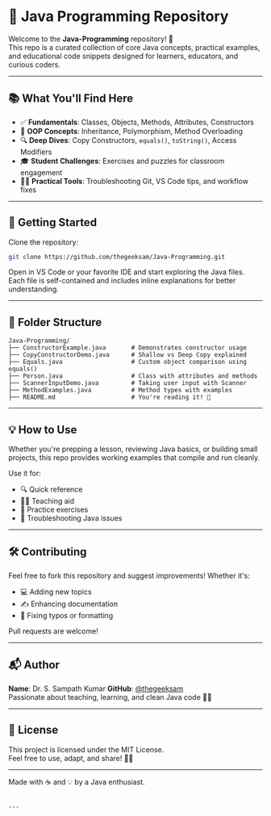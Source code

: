 
# 🧠 Java Programming Repository

Welcome to the **Java-Programming** repository! 🚀  
This repo is a curated collection of core Java concepts, practical examples, and educational code snippets designed for learners, educators, and curious coders.

---

## 📚 What You'll Find Here

- ✅ **Fundamentals**: Classes, Objects, Methods, Attributes, Constructors
- 🧮 **OOP Concepts**: Inheritance, Polymorphism, Method Overloading
- 🔍 **Deep Dives**: Copy Constructors, `equals()`, `toString()`, Access Modifiers
- 🎓 **Student Challenges**: Exercises and puzzles for classroom engagement
- 🧑‍💻 **Practical Tools**: Troubleshooting Git, VS Code tips, and workflow fixes

---

## 🚀 Getting Started

Clone the repository:
```bash
git clone https://github.com/thegeeksam/Java-Programming.git
```

Open in VS Code or your favorite IDE and start exploring the Java files. Each file is self-contained and includes inline explanations for better understanding.

---

## 📁 Folder Structure

```plaintext
Java-Programming/
├── ConstructorExample.java       # Demonstrates constructor usage
├── CopyConstructorDemo.java      # Shallow vs Deep Copy explained
├── Equals.java                   # Custom object comparison using equals()
├── Person.java                   # Class with attributes and methods
├── ScannerInputDemo.java         # Taking user input with Scanner
├── MethodExamples.java           # Method types with examples
├── README.md                     # You're reading it! 🎉
```

---

## 💡 How to Use

Whether you're prepping a lesson, reviewing Java basics, or building small projects, this repo provides working examples that compile and run cleanly.

Use it for:
- 🔍 Quick reference
- 🧑‍🏫 Teaching aid
- 🧪 Practice exercises
- 🧰 Troubleshooting Java issues

---

## 🛠️ Contributing

Feel free to fork this repository and suggest improvements! Whether it's:
- 💻 Adding new topics
- ✍️ Enhancing documentation
- 🧵 Fixing typos or formatting

Pull requests are welcome!

---

## 📬 Author

**Name**: Dr. S. Sampath Kumar
**GitHub**: [@thegeeksam](https://github.com/thegeeksam)  
Passionate about teaching, learning, and clean Java code 🧼💙

---

## 📖 License

This project is licensed under the MIT License.  
Feel free to use, adapt, and share! 📄✨

---

Made with ☕ and 💡 by a Java enthusiast.
```

---



